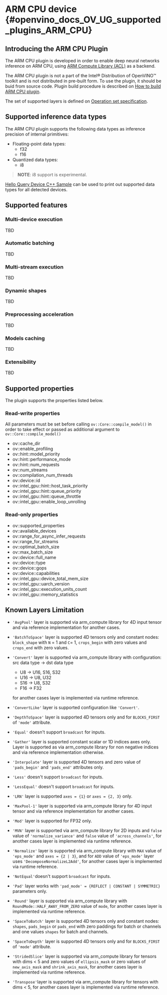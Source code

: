 # ARM CPU device {#openvino_docs_OV_UG_supported_plugins_ARM_CPU}


## Introducing the ARM CPU Plugin
The ARM CPU plugin is developed in order to enable deep neural networks inference on ARM CPU, using [ARM Compute Library (ACL)](https://github.com/ARM-software/ComputeLibrary) as a backend.

The ARM CPU plugin is not a part of the Intel® Distribution of OpenVINO™ toolkit and is not distributed in pre-built form. To use the plugin, it should be buid from source code. Plugin build procedure is described on [How to build ARM CPU plugin](https://github.com/openvinotoolkit/openvino_contrib/wiki/How-to-build-ARM-CPU-plugin). 

The set of supported layers is defined on [Operation set specification](https://github.com/openvinotoolkit/openvino_contrib/wiki/ARM-plugin-operation-set-specification).


## Supported inference data types
The ARM CPU plugin supports the following data types as inference precision of internal primitives:

- Floating-point data types:
  - f32
  - f16
- Quantized data types:
  - i8


> **NOTE**: i8 support is experimental.

[Hello Query Device C++ Sample](../../../samples/cpp/hello_query_device/README.md) can be used to print out supported data types for all detected devices.

## Supported features

### Multi-device execution
TBD

### Automatic batching
TBD

### Multi-stream execution
TBD

### Dynamic shapes
TBD

### Preprocessing acceleration
TBD

### Models caching
TBD

### Extensibility
TBD


## Supported properties
The plugin supports the properties listed below.

### Read-write properties
All parameters must be set before calling `ov::Core::compile_model()` in order to take effect or passed as additional argument to `ov::Core::compile_model()`

- ov::cache_dir
- ov::enable_profiling
- ov::hint::model_priority
- ov::hint::performance_mode
- ov::hint::num_requests
- ov::num_streams
- ov::compilation_num_threads
- ov::device::id
- ov::intel_gpu::hint::host_task_priority
- ov::intel_gpu::hint::queue_priority
- ov::intel_gpu::hint::queue_throttle
- ov::intel_gpu::enable_loop_unrolling

### Read-only properties
- ov::supported_properties
- ov::available_devices
- ov::range_for_async_infer_requests
- ov::range_for_streams
- ov::optimal_batch_size
- ov::max_batch_size
- ov::device::full_name
- ov::device::type
- ov::device::gops
- ov::device::capabilities
- ov::intel_gpu::device_total_mem_size
- ov::intel_gpu::uarch_version
- ov::intel_gpu::execution_units_count
- ov::intel_gpu::memory_statistics

## Known Layers Limitation
* `'AvgPool'` layer is supported via arm_compute library for 4D input tensor and via reference implementation for another cases.
* `'BatchToSpace'` layer is supported 4D tensors only and constant nodes: `block_shape` with `N` = 1 and `C`= 1, `crops_begin` with zero values and `crops_end` with zero values.
* `'Convert'` layer is supported via arm_compute library with configuration: src data type -> dst data type
    - U8  -> U16, S16, S32
    - U16 -> U8, U32
    - S16 -> U8, S32
    - F16 -> F32

    for another cases layer is implemented via runtime reference.
* `'ConvertLike'` layer is supported configuration like  `'Convert'`.
* `'DepthToSpace'` layer is supported 4D tensors only and for `BLOCKS_FIRST` of `'mode'` attribute.
* `'Equal'` doesn't support `broadcast` for inputs.
* `'Gather'` layer is supported constant scalar or 1D indices axes only. Layer is supported as via arm_compute library for non negative indices and via reference implementation otherwise.
* `'Interpolate'` layer is supported 4D tensors and zero value of `'pads_begin'` and `'pads_end'` attributes only.
* `'Less'` doesn't support `broadcast` for inputs.
* `'LessEqual'` doesn't support `broadcast` for inputs.
* `'LRN'` layer is supported `axes = {1}` or `axes = {2, 3}` only.
* `'MaxPool-1'` layer is supported via arm_compute library for 4D input tensor and via reference implementation for another cases.
* `'Mod'` layer is supported for FP32 only.
* `'MVN'` layer is supported via arm_compute library for 2D inputs and `false` value of `'normalize_variance'` and `false` value of `'across_channels'`, for another cases layer is implemented via runtime reference.
* `'Normalize'` layer is supported via arm_compute library with `MAX` value of `'eps_mode'` and `axes = {2 | 3}`, and for `ADD` value of `'eps_mode'` layer uses `'DecomposeNormalizeL2Add'`, for another cases layer is implemented via runtime reference.
* `'NotEqual'`doesn't support `broadcast` for inputs.
* `'Pad'` layer works with `'pad_mode' = {REFLECT | CONSTANT | SYMMETRIC}` parameters only.
* `'Round'` layer is supported via arm_compute library with `RoundMode::HALF_AWAY_FROM_ZERO` value of `mode`, for another cases layer is implemented via runtime reference.
* `'SpaceToBatch'`  layer is supported 4D tensors only and constant nodes: `shapes`, `pads_begin` or `pads_end` with zero paddings for batch or channels and one values `shapes` for batch and channels.
* `'SpaceToDepth'` layer is supported 4D tensors only and for `BLOCKS_FIRST` of `'mode'` attribute.
* `'StridedSlice'` layer is supported via arm_compute library for tensors with dims < 5 and zero values of `ellipsis_mask` or zero values of `new_axis_mask` and `shrink_axis_mask`, for another cases layer is implemented via runtime reference.
* `'Transpose'`layer is supported via arm_compute library for tensors with dims < 5, for another cases layer is implemented via runtime reference.
